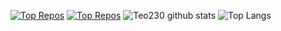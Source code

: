 [![Top Repos](https://github-readme-stats.vercel.app/api/pin/?username=ValorantAppDevelopers&repo=Valkirie&theme=ayu-mirage)](https://github.com/ValorantAppDevelopers/Valkirie)
[![Top Repos](https://github-readme-stats.vercel.app/api/pin/?username=ValorantAppDevelopers&repo=Valorant-NET&theme=ayu-mirage)](https://github.com/ValorantAppDevelopers/Valorant-NET)
![Teo230 github stats](https://github-readme-stats.vercel.app/api?username=Teo230&include_all_commits=true&count_private=true&show_icons=true&hide_border=true&theme=ayu-mirage&hide_border=true&hide=prs)
![Top Langs](https://github-readme-stats.vercel.app/api/top-langs/?username=Teo230&layout=compact&hide_border=true&theme=ayu-mirage&langs_count=2&layout=default&hide_border=true)
